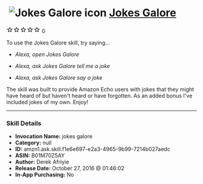 # &nbsp;<img src="skill_icon" alt="Jokes Galore icon" width="36"> [Jokes Galore](http://alexa.amazon.com/#skills/amzn1.ask.skill.f1e6e697-e2a3-4965-9b99-7214b027aedc)
![0 stars](../../images/ic_star_border_black_18dp_1x.png)![0 stars](../../images/ic_star_border_black_18dp_1x.png)![0 stars](../../images/ic_star_border_black_18dp_1x.png)![0 stars](../../images/ic_star_border_black_18dp_1x.png)![0 stars](../../images/ic_star_border_black_18dp_1x.png) 0

To use the Jokes Galore skill, try saying...

* *Alexa, open Jokes Galore*

* *Alexa, ask Jokes Galore tell me a joke*

* *Alexa, ask Jokes Galore say a joke*

The skill was built to provide Amazon Echo users with jokes that they might have heard of but haven't heard or have forgotten. As an added bonus I've included jokes of my own. Enjoy!

***

### Skill Details

* **Invocation Name:** jokes galore
* **Category:** null
* **ID:** amzn1.ask.skill.f1e6e697-e2a3-4965-9b99-7214b027aedc
* **ASIN:** B01M70Z5AY
* **Author:** Derek Afriyie
* **Release Date:** October 27, 2016 @ 01:46:02
* **In-App Purchasing:** No
